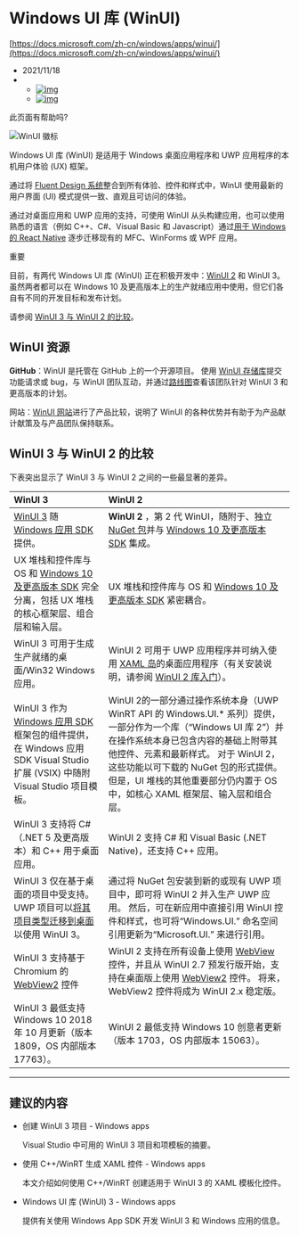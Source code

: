 # Windows UI 库 (WinUI)

[https://docs.microsoft.com/zh-cn/windows/apps/winui/](https://docs.microsoft.com/zh-cn/windows/apps/winui/)

- 2021/11/18
- - [![img](https://github.com/Karl-Bridge-Microsoft.png?size=32)](https://github.com/Karl-Bridge-Microsoft)
  - [![img](https://github.com/olprod.png?size=32)](https://github.com/olprod)

此页面有帮助吗?

![WinUI 徽标](https://docs.microsoft.com/zh-cn/windows/apps/images/logo-winui.png)

Windows UI 库 (WinUI) 是适用于 Windows 桌面应用程序和 UWP 应用程序的本机用户体验 (UX) 框架。

通过将 [Fluent Design 系统](https://www.microsoft.com/design/fluent/#/)整合到所有体验、控件和样式中，WinUI 使用最新的用户界面 (UI) 模式提供一致、直观且可访问的体验。

通过对桌面应用和 UWP 应用的支持，可使用 WinUI 从头构建应用，也可以使用熟悉的语言（例如 C++、C#、Visual Basic 和 Javascript）通过[用于 Windows 的 React Native](https://microsoft.github.io/react-native-windows/) 逐步迁移现有的 MFC、WinForms 或 WPF 应用。

 重要

目前，有两代 Windows UI 库 (WinUI) 正在积极开发中：[WinUI 2](https://docs.microsoft.com/zh-cn/windows/apps/winui/winui2/) 和 WinUI 3。 虽然两者都可以在 Windows 10 及更高版本上的生产就绪应用中使用，但它们各自有不同的开发目标和发布计划。

请参阅 [WinUI 3 与 WinUI 2 的比较](https://docs.microsoft.com/zh-cn/windows/apps/winui/#comparison-of-winui-3-and-winui-2)。

## WinUI 资源

**GitHub**：WinUI 是托管在 GitHub 上的一个开源项目。 使用 [WinUI 存储库](https://github.com/microsoft/microsoft-ui-xaml)提交功能请求或 bug，与 WinUI 团队互动，并通过[路线图](https://github.com/microsoft/microsoft-ui-xaml/blob/master/docs/roadmap.md)查看该团队针对 WinUI 3 和更高版本的计划。

网站：[WinUI 网站](https://aka.ms/winui)进行了产品比较，说明了 WinUI 的各种优势并有助于为产品献计献策及与产品团队保持联系。

## WinUI 3 与 WinUI 2 的比较

下表突出显示了 WinUI 3 与 WinUI 2 之间的一些最显著的差异。

| WinUI 3                                                      | WinUI 2                                                      |
| :----------------------------------------------------------- | :----------------------------------------------------------- |
| [WinUI 3](https://docs.microsoft.com/zh-cn/windows/apps/winui/winui3/) 随 [Windows 应用 SDK](https://docs.microsoft.com/zh-cn/windows/apps/windows-app-sdk/) 提供。 | **WinUI 2** ，第 2 代 WinUI，随附于、独立 [NuGet 包](https://www.nuget.org/packages/Microsoft.UI.Xaml/)并与 [Windows 10 及更高版本 SDK](https://developer.microsoft.com/windows/downloads/windows-10-sdk/) 集成。 |
| UX 堆栈和控件库与 OS 和 [Windows 10 及更高版本 SDK](https://developer.microsoft.com/windows/downloads/windows-10-sdk/) 完全分离，包括 UX 堆栈的核心框架层、组合层和输入层。 | UX 堆栈和控件库与 OS 和 [Windows 10 及更高版本 SDK](https://developer.microsoft.com/windows/downloads/windows-10-sdk/) 紧密耦合。 |
| WinUI 3 可用于生成生产就绪的桌面/Win32 Windows 应用。        | WinUI 2 可用于 UWP 应用程序并可纳入使用 [XAML 岛](https://docs.microsoft.com/zh-cn/windows/apps/desktop/modernize/xaml-islands)的桌面应用程序（有关安装说明，请参阅 [WinUI 2 库入门](https://docs.microsoft.com/zh-cn/windows/apps/winui/winui2/getting-started)）。 |
| WinUI 3 作为 [Windows 应用 SDK](https://docs.microsoft.com/zh-cn/windows/apps/windows-app-sdk/) 框架包的组件提供，在 Windows 应用 SDK Visual Studio 扩展 (VSIX) 中随附 Visual Studio 项目模板。 | WinUI 2的一部分通过操作系统本身（UWP WinRT API 的 Windows.UI.* 系列）提供，一部分作为一个库（“Windows UI 库 2”）并在操作系统本身已包含内容的基础上附带其他控件、元素和最新样式。 对于 WinUI 2，这些功能以可下载的 NuGet 包的形式提供。 但是，UI 堆栈的其他重要部分仍内置于 OS 中，如核心 XAML 框架层、输入层和组合层。 |
| WinUI 3 支持将 C#（.NET 5 及更高版本）和 C++ 用于桌面应用。  | WinUI 2 支持 C# 和 Visual Basic (.NET Native)，还支持 C++ 应用。 |
| WinUI 3 仅在基于桌面的项目中受支持。 UWP 项目可以[将其项目类型迁移到桌面](https://docs.microsoft.com/zh-cn/windows/apps/windows-app-sdk/migrate-to-windows-app-sdk/migrate-to-windows-app-sdk-ovw)以使用 WinUI 3。 | 通过将 NuGet 包安装到新的或现有 UWP 项目中，即可将 WinUI 2 并入生产 UWP 应用。 然后，可在新应用中直接引用 WinUI 控件和样式，也可将“Windows.UI.” 命名空间引用更新为“Microsoft.UI.” 来进行引用。 |
| WinUI 3 支持基于 Chromium 的 [WebView2](https://docs.microsoft.com/zh-cn/microsoft-edge/webview2/) 控件 | WinUI 2 支持在所有设备上使用 [WebView](https://docs.microsoft.com/zh-cn/windows/uwp/design/controls-and-patterns/web-view) 控件，并且从 WinUI 2.7 预发行版开始，支持在桌面版上使用 [WebView2](https://docs.microsoft.com/zh-cn/microsoft-edge/webview2/) 控件。 将来，WebView2 控件将成为 WinUI 2.x 稳定版。 |
| WinUI 3 最低支持 Windows 10 2018 年 10 月更新（版本 1809，OS 内部版本 17763）。 | WinUI 2 最低支持 Windows 10 创意者更新（版本 1703，OS 内部版本 15063）。 |

------

## 建议的内容

- 创建 WinUI 3 项目 - Windows apps

  Visual Studio 中可用的 WinUI 3 项目和项模板的摘要。

- 使用 C++/WinRT 生成 XAML 控件 - Windows apps

  本文介绍如何使用 C++/WinRT 创建适用于 WinUI 3 的 XAML 模板化控件。

- Windows UI 库 (WinUI) 3 - Windows apps

  提供有关使用 Windows App SDK 开发 WinUI 3 和 Windows 应用的信息。